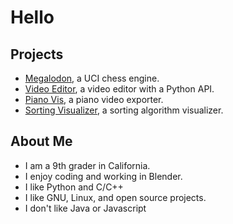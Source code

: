 # Hello

## Projects
* [Megalodon][megalodon], a UCI chess engine.
* [Video Editor][video], a video editor with a Python API.
* [Piano Vis][pianovis], a piano video exporter.
* [Sorting Visualizer][sortvis], a sorting algorithm visualizer.

## About Me
* I am a 9th grader in California.
* I enjoy coding and working in Blender.
* I like Python and C/C++
* I like GNU, Linux, and open source projects.
* I don't like Java or Javascript

[pianovis]: https://github.com/HuangPatrick16777216/piano_vis
[sortvis]: https://github.com/HuangPatrick16777216/sorting_visualizer
[megalodon]: https://github.com/HuangPatrick16777216/megalodon
[video]: https://github.com/HuangPatrick16777216/video_editor
